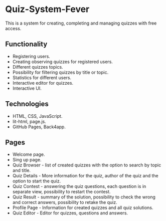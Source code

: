 # Quiz-System-Fever
This is a system for creating, completing and managing quizzes with free access. 

## Functionality 
* Registering users.
* Creating observing quizzes for registered users.
* Different quizzes topics.
* Possibility for filtering quizzes by title or topic.
* Statistics for different users.
* Interactive editor for quizzes.
* Interactive UI.

## Technologies 
* HTML, CSS, JavaScript.
* lit-html, page.js.
* GitHub Pages, Back4app.

## Pages
* Welcome page.
* Sing up page.
* Quiz Browser - list of created quizzes with the option to search by topic and title.
* Quiz Details - More information for the quiz, author of the quiz and the option to start the quiz.
* Quiz Contest - answering the quiz questions, each question is in separate view, possibility to restart the contest.
* Quiz Result - summary of the solution, possibility to check the wrong and correct answers, possibility to retake the quiz.
* Profile Page - Information for created quizzes and all quiz solutions.
* Quiz Editor - Editor for quizzes, questions and answers. 
